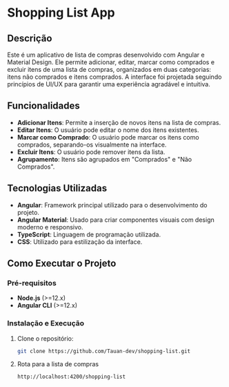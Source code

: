 # Shopping List App

## Descrição

Este é um aplicativo de lista de compras desenvolvido com Angular e Material Design. Ele permite adicionar, editar, marcar como comprados e excluir itens de uma lista de compras, organizados em duas categorias: itens não comprados e itens comprados. A interface foi projetada seguindo princípios de UI/UX para garantir uma experiência agradável e intuitiva.

## Funcionalidades

- **Adicionar Itens**: Permite a inserção de novos itens na lista de compras.
- **Editar Itens**: O usuário pode editar o nome dos itens existentes.
- **Marcar como Comprado**: O usuário pode marcar os itens como comprados, separando-os visualmente na interface.
- **Excluir Itens**: O usuário pode remover itens da lista.
- **Agrupamento**: Itens são agrupados em "Comprados" e "Não Comprados".

## Tecnologias Utilizadas

- **Angular**: Framework principal utilizado para o desenvolvimento do projeto.
- **Angular Material**: Usado para criar componentes visuais com design moderno e responsivo.
- **TypeScript**: Linguagem de programação utilizada.
- **CSS**: Utilizado para estilização da interface.

## Como Executar o Projeto

### Pré-requisitos

- **Node.js** (>=12.x)
- **Angular CLI** (>=12.x)

### Instalação e Execução

1. Clone o repositório:
   ```bash
   git clone https://github.com/Tauan-dev/shopping-list.git
   ```
2. Rota para a lista de compras
   ```bash
   http://localhost:4200/shopping-list
   ```
